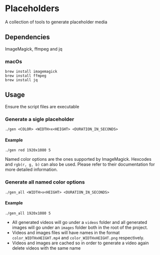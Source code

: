 # Placeholders
A collection of tools to generate placeholder media

## Dependencies
ImageMagick, ffmpeg and jq
### macOs
```
brew install imagemagick
brew install ffmpeg
brew install jq
```
## Usage
Ensure the script files are executable
### Generate a sigle placeholder
`./gen <COLOR> <WIDTH>x<HEIGHT> <DURATION_IN_SECONDS>`
#### Example
`./gen red 1920x1080 5`

Named color options are the ones supported by ImageMagick. Hexcodes and `rgb(r, g, b)` can also be used. Please refer to their documentation for more detailed information.

### Generate all named color options
`./gen_all <WIDTH>x<HEIGHT> <DURATION_IN_SECONDS>`
#### Example
`./gen_all 1920x1080 5`

- All generated videos will go under a `videos` folder and all generated images will go under an `images` folder both in the root of the project.
- Videos and images files will have names in the format `color_WIDTHxHEIGHT.mp4` and `color_WIDTHxHEIGHT.png` respectively.
- Videos and images are cached so in order to generate a video again delete videos with the same name

